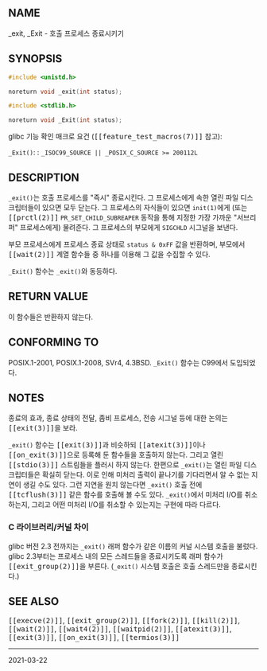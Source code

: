 ## NAME

\_exit, \_Exit - 호출 프로세스 종료시키기

## SYNOPSIS

```c
#include <unistd.h>

noreturn void _exit(int status);

#include <stdlib.h>

noreturn void _Exit(int status);
```

glibc 기능 확인 매크로 요건 (<tt>[[feature_test_macros(7)]]</tt> 참고):

`_Exit()`:
:   `_ISOC99_SOURCE || _POSIX_C_SOURCE >= 200112L`

## DESCRIPTION

`_exit()`는 호출 프로세스를 "즉시" 종료시킨다. 그 프로세스에게 속한 열린 파일 디스크립터들이 있으면 모두 닫는다. 그 프로세스의 자식들이 있으면 `init(1)`에게 (또는 <tt>[[prctl(2)]]</tt> `PR_SET_CHILD_SUBREAPER` 동작을 통해 지정한 가장 가까운 "서브리퍼" 프로세스에게) 물려준다. 그 프로세스의 부모에게 `SIGCHLD` 시그널을 보낸다.

부모 프로세스에게 프로세스 종료 상태로 `status & 0xFF` 값을 반환하며, 부모에서 <tt>[[wait(2)]]</tt> 계열 함수들 중 하나를 이용해 그 값을 수집할 수 있다.

`_Exit()` 함수는 `_exit()`와 동등하다.

## RETURN VALUE

이 함수들은 반환하지 않는다.

## CONFORMING TO

POSIX.1-2001, POSIX.1-2008, SVr4, 4.3BSD. `_Exit()` 함수는 C99에서 도입되었다.

## NOTES

종료의 효과, 종료 상태의 전달, 좀비 프로세스, 전송 시그널 등에 대한 논의는 <tt>[[exit(3)]]</tt>을 보라.

`_exit()` 함수는 <tt>[[exit(3)]]</tt>과 비슷하되 <tt>[[atexit(3)]]</tt>이나 <tt>[[on_exit(3)]]</tt>으로 등록해 둔 함수들을 호출하지 않는다. 그리고 열린 <tt>[[stdio(3)]]</tt> 스트림들을 플러시 하지 않는다. 한편으로 `_exit()`는 열린 파일 디스크립터들은 확실히 닫는다. 이로 인해 미처리 출력이 끝나기를 기다리면서 알 수 없는 지연이 생길 수도 있다. 그런 지연을 원치 않는다면 `_exit()` 호출 전에 <tt>[[tcflush(3)]]</tt> 같은 함수를 호출해 볼 수도 있다. `_exit()`에서 미처리 I/O를 취소하는지, 그리고 어떤 미처리 I/O를 취소할 수 있는지는 구현에 따라 다르다.

### C 라이브러리/커널 차이

glibc 버전 2.3 전까지는 `_exit()` 래퍼 함수가 같은 이름의 커널 시스템 호출을 불렀다. glibc 2.3부터는 프로세스 내의 모든 스레드들을 종료시키도록 래퍼 함수가 <tt>[[exit_group(2)]]</tt>을 부른다. (`_exit()` 시스템 호출은 호출 스레드만을 종료시킨다.)

## SEE ALSO

<tt>[[execve(2)]]</tt>, <tt>[[exit_group(2)]]</tt>, <tt>[[fork(2)]]</tt>, <tt>[[kill(2)]]</tt>, <tt>[[wait(2)]]</tt>, <tt>[[wait4(2)]]</tt>, <tt>[[waitpid(2)]]</tt>, <tt>[[atexit(3)]]</tt>, <tt>[[exit(3)]]</tt>, <tt>[[on_exit(3)]]</tt>, <tt>[[termios(3)]]</tt>

----

2021-03-22
